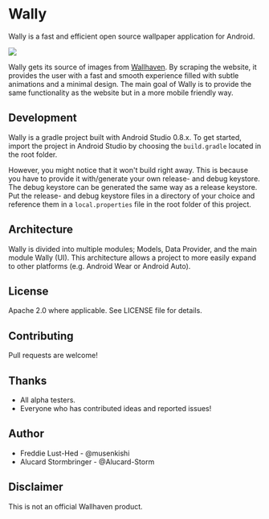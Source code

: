 Wally
=====

Wally is a fast and efficient open source wallpaper application for Android.

![](assets/wally_logo.png)

Wally gets its source of images from [Wallhaven][1]. By scraping the website, it provides the user
with a fast and smooth experience filled with subtle animations and a minimal design. The main goal
of Wally is to provide the same functionality as the website but in a more mobile friendly way.

Development
-----------
Wally is a gradle project built with Android Studio 0.8.x. To get started, import the project in
Android Studio by choosing the <code>build.gradle</code> located in the root folder.

However, you might notice that it won't build right away. This is because you have to provide it
with/generate your own release- and debug keystore. The debug keystore can be generated the same
way as a release keystore. Put the release- and debug keystore files in a directory of your choice
and reference them in a <code>local.properties</code> file in the root folder of this project.

Architecture
------------
Wally is divided into multiple modules; Models, Data Provider, and the main module Wally (UI). This
architecture allows a project to more easily expand to other platforms (e.g. Android Wear
or Android Auto).

License
-------
Apache 2.0 where applicable. See LICENSE file for details.

Contributing
------------
Pull requests are welcome!

Thanks
------
* All alpha testers.
* Everyone who has contributed ideas and reported issues!

Author
------
- Freddie Lust-Hed - @musenkishi
- Alucard Stormbringer - @Alucard-Storm


Disclaimer
---------
This is not an official Wallhaven product.

[1]: http://alpha.wallhaven.cc
